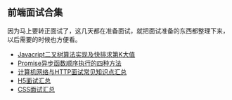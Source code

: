 前端面试合集
---
因为马上要转正面试了，这几天都在准备面试，就把面试准备的东西都整理下来，以后需要的时候也方便看。

- [Javacript二叉树算法实现及快排求第K大值](https://github.com/wangfengyuan/interview/blob/master/javascript%E5%B8%B8%E8%A7%81%E4%BA%8C%E5%8F%89%E6%A0%91%E7%AE%97%E6%B3%95%E5%AE%9E%E7%8E%B0%E5%8F%8A%E5%BF%AB%E6%8E%92%E6%B1%82%E7%AC%ACK%E5%A4%A7%E5%80%BC.md)
- [Promise异步函数顺序执行的四种方法](https://github.com/wangfengyuan/interview/blob/master/mergePromise.md)
- [计算机网络与HTTP面试常见知识点汇总](https://github.com/wangfengyuan/interview/blob/master/%E8%AE%A1%E7%AE%97%E6%9C%BA%E7%BD%91%E7%BB%9C%E5%8F%8AHTTP%E5%8D%8F%E8%AE%AE.md)
- [H5面试汇总](https://github.com/wangfengyuan/interview/blob/master/HTML5%E9%9D%A2%E8%AF%95%E6%B1%87%E6%80%BB.md)
- [CSS面试汇总](https://github.com/wangfengyuan/interview/blob/master/CSS%E9%9D%A2%E8%AF%95%E6%B1%87%E6%80%BB.md)
